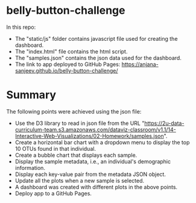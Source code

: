 # belly-button-challenge

In this repo:

* The "static/js" folder contains javascript file used for creating the dashboard.
* The "index.html" file contains the html script.
* The "samples.json" contains the json data used for the dashboard.
* The link to app deployed to GitHub Pages: https://anjana-sanjeev.github.io/belly-button-challenge/

# Summary

The following points were achieved using the json file:

* Use the D3 library to read in json file from the URL "https://2u-data-curriculum-team.s3.amazonaws.com/dataviz-classroom/v1.1/14-Interactive-Web-Visualizations/02-Homework/samples.json".
* Create a horizontal bar chart with a dropdown menu to display the top 10 OTUs found in that individual.
* Create a bubble chart that displays each sample.
* Display the sample metadata, i.e., an individual's demographic information.
* Display each key-value pair from the metadata JSON object.
* Update all the plots when a new sample is selected. 
* A dashboard was created with different plots in the above points.
* Deploy app to a GitHub Pages.


